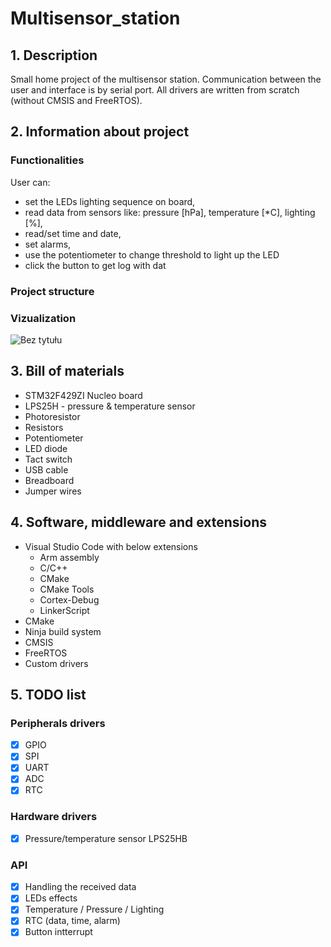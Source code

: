 # Multisensor_station

## 1. Description
Small home project of the multisensor station. Communication between the user and interface is by serial port. All drivers are written from scratch (without CMSIS and FreeRTOS).

## 2. Information about project
### Functionalities
User can:
 - set the LEDs lighting sequence on board,
 - read data from sensors like: pressure [hPa], temperature [*C], lighting [%],
 - read/set time and date,
 - set alarms,
 - use the potentiometer to change threshold to light up the LED
 - click the button to get log with dat

### Project structure


### Vizualization
![Bez tytułu](https://user-images.githubusercontent.com/62250785/161802924-2340fdc6-1187-48b7-a9cb-d302d06d8161.png)



## 3. Bill of materials
- STM32F429ZI Nucleo board
- LPS25H - pressure & temperature sensor
- Photoresistor
- Resistors
- Potentiometer
- LED diode
- Tact switch
- USB cable
- Breadboard
- Jumper wires
  
## 4. Software, middleware and extensions
- Visual Studio Code with below extensions
  - Arm assembly
  - C/C++
  - CMake
  - CMake Tools
  - Cortex-Debug
  - LinkerScript
- CMake
- Ninja build system
- CMSIS
- FreeRTOS
- Custom drivers
  
## 5. TODO list
### Peripherals drivers
- [x] GPIO
- [x] SPI
- [x] UART
- [x] ADC
- [x] RTC
### Hardware drivers
- [x] Pressure/temperature sensor LPS25HB 
### API
- [x] Handling the received data
- [x] LEDs effects
- [x] Temperature / Pressure / Lighting
- [x] RTC (data, time, alarm)
- [x] Button intterrupt
